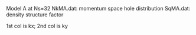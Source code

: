 Model A at Ns=32
NkMA.dat: momentum space hole distribution 
SqMA.dat: density structure factor

1st col is kx; 2nd col is ky
